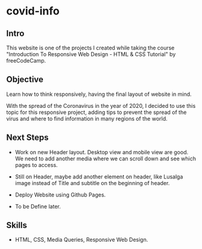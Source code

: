 # covid-info

## Intro

This website is one of the projects I created while taking the course "Introduction To Responsive Web Design - HTML & CSS Tutorial" by freeCodeCamp.

## Objective

Learn how to think responsively, having the final layout of website in mind.

With the spread of the Coronavirus in the year of 2020, I decided to use this topic for this responsive project, adding tips to prevent the spread of the virus and where to find information in many regions of the world.

## Next Steps

- Work on new Header layout. Desktop view and mobile view are good. We need to add another media where we can scroll down and see which pages to access.

- Still on Header, maybe add another element on header, like Lusalga image instead of Title and subtitle on the beginning of header.

- Deploy Website using Github Pages.

- To be Define later.

## Skills 

- HTML, CSS, Media Queries, Responsive Web Design.
